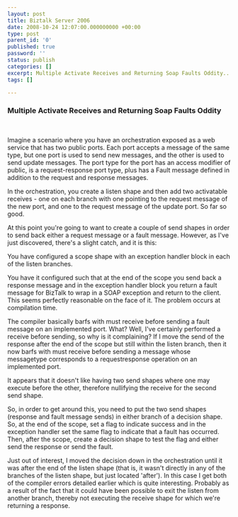 ```yaml
---
layout: post
title: Biztalk Server 2006
date: 2008-10-24 12:07:00.000000000 +00:00
type: post
parent_id: '0'
published: true
password: ''
status: publish
categories: []
excerpt: Multiple Activate Receives and Returning Soap Faults Oddity...
tags: []

---
```

<h3>Multiple Activate Receives and Returning Soap Faults Oddity</h3>

<br>

Imagine a scenario where you have an orchestration exposed as a web service that has two public ports. Each port accepts a message of the same type, but one port is used to send new messages, and the other is used to send update messages. The port type for the port has an access modifier of public, is a request-response port type, plus has a Fault message defined in addition to the request and response messages.

In the orchestration, you create a listen shape and then add two activatable receives - one on each branch with one pointing to the request message of the new port, and one to the request message of the update port. So far so good.

At this point you're going to want to create a couple of send shapes in order to send back either a request message or a fault message. However, as I've just discovered, there's a slight catch, and it is this:

You have configured a scope shape with an exception handler block in each of the listen branches.

You have it configured such that at the end of the scope you send back a response message and in the exception handler block you return a fault message for BizTalk to wrap in a SOAP exception and return to the client. This seems perfectly reasonable on the face of it. The problem occurs at compilation time.

The compiler basically barfs with must receive before sending a fault message on an implemented port. What? Well, I've certainly performed a receive before sending, so why is it complaining? If I move the send of the response after the end of the scope but still within the listen branch, then it now barfs with must receive before sending a message whose messagetype corresponds to a requestresponse operation on an implemented port.

It appears that it doesn't like having two send shapes where one may execute before the other, therefore nullifying the receive for the second send shape.

So, in order to get around this, you need to put the two send shapes (response and fault message sends) in either branch of a decision shape. So, at the end of the scope, set a flag to indicate success and in the exception handler set the same flag to indicate that a fault has occurred. Then, after the scope, create a decision shape to test the flag and either send the response or send the fault.

Just out of interest, I moved the decision down in the orchestration until it was after the end of the listen shape (that is, it wasn't directly in any of the branches of the listen shape, but just located 'after'). In this case I get both of the compiler errors detailed earlier which is quite interesting. Probably as a result of the fact that it could have been possible to exit the listen from another branch, thereby not executing the receive shape for which we're returning a response.